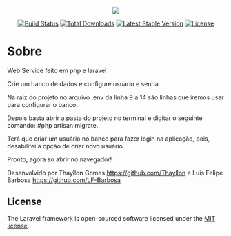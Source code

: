 <p align="center"><img src="https://laravel.com/assets/img/components/logo-laravel.svg"></p>

<p align="center">
<a href="https://travis-ci.org/laravel/framework"><img src="https://travis-ci.org/laravel/framework.svg" alt="Build Status"></a>
<a href="https://packagist.org/packages/laravel/framework"><img src="https://poser.pugx.org/laravel/framework/d/total.svg" alt="Total Downloads"></a>
<a href="https://packagist.org/packages/laravel/framework"><img src="https://poser.pugx.org/laravel/framework/v/stable.svg" alt="Latest Stable Version"></a>
<a href="https://packagist.org/packages/laravel/framework"><img src="https://poser.pugx.org/laravel/framework/license.svg" alt="License"></a>
</p>

# Sobre
Web Service feito em php e laravel

Crie um banco de dados e configure usuário e senha. 

Na raiz do projeto no arquivo .env da linha 9 a 14 são linhas que iremos usar para configurar o banco.

Depois basta abrir a pasta do projeto no terminal e digitar o seguinte comando: #php artisan migrate.

Terá que criar um usuário no banco para fazer login na aplicação, pois, desabilitei a opção de criar novo usuário.

Pronto, agora so abrir no navegador!

Desenvolvido por Thayllon Gomes https://github.com/Thayllon e Luis Felipe Barbosa https://github.com/LF-Barbosa


## License

The Laravel framework is open-sourced software licensed under the [MIT license](https://opensource.org/licenses/MIT).
